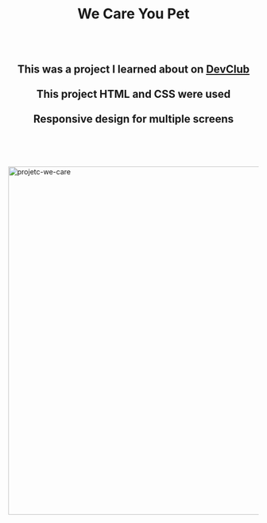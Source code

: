 <h1 align="center">
  We Care You Pet</h1>
<br>
<br>
<h2 align="center"> This was a project I learned about on <a href="https://rodolfomori.com.br/devclub">DevClub</a>
<br>
<br>
This project HTML and CSS were used
<br>
<br>
Responsive design for multiple screens</h2>
<br>
<p float="left">
<br>
<br>

 <img src="https://github.com/lbastoss/projeto-figma-we-care/blob/main/assets/We%20Care%20Your%20Pet%203.png" alt="projetc-we-care" width="700"/>
<br>
<br>
